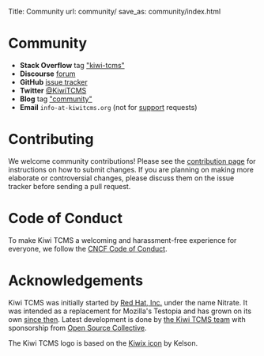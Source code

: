 Title: Community
url: community/
save_as: community/index.html

# Community

- **Stack Overflow** tag ["kiwi-tcms"](https://stackoverflow.com/questions/tagged/kiwi-tcms)
- **Discourse** [forum](https://kiwitcms.discourse.group/)
- **GitHub** [issue tracker](https://github.com/kiwitcms/Kiwi/issues)
- **Twitter** [@KiwiTCMS](https://twitter.com/KiwiTCMS)
- **Blog** tag ["community"](/blog/tags/community/)
- **Email** `info-at-kiwitcms.org` (not for [support]({filename}support.markdown) requests)

# Contributing

We welcome community contributions! Please see the [contribution page](http://kiwitcms.readthedocs.io/en/latest/contribution.html) for instructions on how to submit changes. If you are planning on making more elaborate or controversial changes, please discuss them on the issue tracker before sending a pull request.

# Code of Conduct

To make Kiwi TCMS a welcoming and harassment-free experience for everyone, we follow the [CNCF Code of Conduct](https://github.com/cncf/foundation/blob/master/code-of-conduct.md).

# Acknowledgements

Kiwi TCMS was initially started by [Red Hat, Inc.](https://www.redhat.com/en) under the name Nitrate.
It was intended as a replacement for Mozilla's Testopia and has grown on its own
[since then](https://github.com/kiwitcms/Kiwi/blob/master/CHANGELOG.rst#381804-jan-24-2017-released-on-mrsenkocom).
Latest development is done by
[the Kiwi TCMS team]({filename}team.html) with sponsorship from
[Open Source Collective](https://opencollective.com/kiwitcms).

The Kiwi TCMS logo is based on the [Kiwix icon](https://commons.wikimedia.org/wiki/File:Kiwix_icon.svg) by Kelson.
